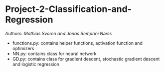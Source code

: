 # Project-2-Classification-and-Regression
Authors:
*Mathias Svoren and Jonas Semprini Næss*

- functions.py: contains helper functions, activation function and optimizers
- NN.py: contains class for neural network
- GD.py: contains class for gradient descent, stochastic gradient descent and logistic regression
